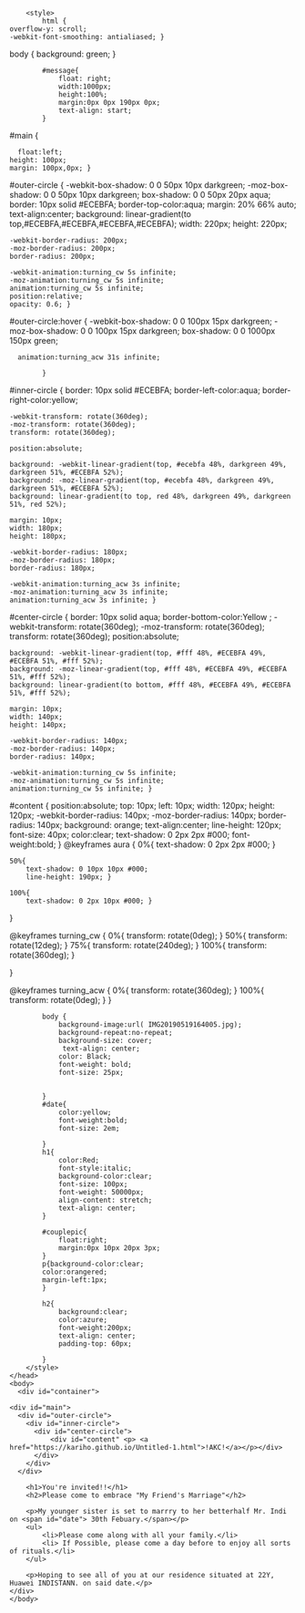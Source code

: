 <!DOCTYPE html>
<html>
    <head>
        <meta charset="utf-8">
        <title>The AKC Page</title>
     
        <style>
            html { 
    overflow-y: scroll;
    -webkit-font-smoothing: antialiased; }

  body {
  	background: green; }
            
            #message{
                float: right;
                width:1000px;
                height:100%;
                margin:0px 0px 190px 0px;
                text-align: start;
            }

  #main {
     
      float:left;
  	height: 100px;
  	margin: 100px,0px; }

  #outer-circle {
  	-webkit-box-shadow: 0 0 50px 10px darkgreen;
  	-moz-box-shadow: 0 0 50px 10px darkgreen;
  	box-shadow: 0 0 50px 20px aqua;
  	border: 10px solid #ECEBFA;
  	border-top-color:aqua;
  	margin: 20% 66% auto;
  	text-align:center;
  	background: linear-gradient(to top,#ECEBFA,#ECEBFA,#ECEBFA,#ECEBFA);
  	width: 220px;
  	height: 220px;
	
  	-webkit-border-radius: 200px;
  	-moz-border-radius: 200px;
  	border-radius: 200px;
	
  	-webkit-animation:turning_cw 5s infinite;
  	-moz-animation:turning_cw 5s infinite;
  	animation:turning_cw 5s infinite;
  	position:relative;
  	opacity: 0.6; }
  	
  #outer-circle:hover {
  	-webkit-box-shadow: 0 0 100px 15px darkgreen;
  	-moz-box-shadow: 0 0 100px 15px darkgreen;
  	box-shadow: 0 0 1000px 150px green; 
            
      animation:turning_acw 31s infinite;
            
            }
  	
  #inner-circle {
  	border: 10px solid #ECEBFA;
  	border-left-color:aqua;
  	border-right-color:yellow;
	
  	-webkit-transform: rotate(360deg);
  	-moz-transform: rotate(360deg);
  	transform: rotate(360deg);
	
  	position:absolute;
	
  	background: -webkit-linear-gradient(top, #ecebfa 48%, darkgreen 49%, darkgreen 51%, #ECEBFA 52%);
  	background: -moz-linear-gradient(top, #ecebfa 48%, darkgreen 49%, darkgreen 51%, #ECEBFA 52%);
  	background: linear-gradient(to top, red 48%, darkgreen 49%, darkgreen 51%, red 52%);
	
  	margin: 10px;
  	width: 180px;
  	height: 180px;
	
  	-webkit-border-radius: 180px;
  	-moz-border-radius: 180px;
  	border-radius: 180px;
	
  	-webkit-animation:turning_acw 3s infinite;
  	-moz-animation:turning_acw 3s infinite;
  	animation:turning_acw 3s infinite; }
            

  #center-circle {
  	border: 10px solid aqua;
  	border-bottom-color:Yellow   ;
  	-webkit-transform: rotate(360deg); 
  	-moz-transform: rotate(360deg); 
  	transform: rotate(360deg); 
  	position:absolute;

  	background: -webkit-linear-gradient(top, #fff 48%, #ECEBFA 49%, #ECEBFA 51%, #fff 52%);
  	background: -moz-linear-gradient(top, #fff 48%, #ECEBFA 49%, #ECEBFA 51%, #fff 52%);
  	background: linear-gradient(to bottom, #fff 48%, #ECEBFA 49%, #ECEBFA 51%, #fff 52%);
	
  	margin: 10px;
  	width: 140px;
  	height: 140px;
	
  	-webkit-border-radius: 140px;
  	-moz-border-radius: 140px;
  	border-radius: 140px;
	
  	-webkit-animation:turning_cw 5s infinite;
  	-moz-animation:turning_cw 5s infinite;
  	animation:turning_cw 5s infinite; }

  #content {
  	position:absolute;
  	top: 10px;
  	left: 10px;
  	width: 120px;
  	height: 120px;
  	-webkit-border-radius: 140px;
  	-moz-border-radius: 140px;
  	border-radius: 140px;
  	background: orange; 
  	text-align:center;
  	line-height: 120px;
  	font-size: 40px;
  	color:clear;
  	text-shadow: 0 2px 2px #000;
  	font-weight:bold; }
  @keyframes aura {
  	0%{
  		text-shadow: 0 2px 2px #000; }
  		
  	50%{
  		text-shadow: 0 10px 10px #000;
  		line-height: 190px; }
  		
  	100%{
  		text-shadow: 0 2px 10px #000; }
  }

  @keyframes turning_cw {
  	0%{
  		transform: rotate(0deg); }
  	50%{
  		transform: rotate(12deg); }
      75%{
  		transform: rotate(240deg); }
      100%{
  		transform: rotate(360deg); }
      
  }
  
  @keyframes turning_acw {
  	0%{
  		transform: rotate(360deg); }
  	100%{
  		transform: rotate(0deg); }
  }
            
            body {
                background-image:url( IMG20190519164005.jpg);
                background-repeat:no-repeat;
                background-size: cover;
                 text-align: center;
                color: Black;
                font-weight: bold;
                font-size: 25px;
                
            
            }
            #date{
                color:yellow;
                font-weight:bold;
                font-size: 2em;
                
            }
            h1{
                color:Red;
                font-style:italic;
                background-color:clear;
                font-size: 100px;
                font-weight: 50000px;
                align-content: stretch;
                text-align: center;
            }
            
            #couplepic{
                float:right;
                margin:0px 10px 20px 3px;
            }
            p{background-color:clear;
            color:orangered;
            margin-left:1px;
            }
            
            h2{
                background:clear;
                color:azure;
                font-weight:200px;
                text-align: center;
                padding-top: 60px;
                
            }
        </style>
    </head>
    <body>
      <div id="container">    

    <div id="main">
      <div id="outer-circle">
        <div id="inner-circle">
          <div id="center-circle">
              <div id="content" <p> <a href="https://kariho.github.io/Untitled-1.html">!AKC!</a></p></div>
          </div>
        </div>
      </div>

    
  
  </div>
<div id="message">
    
        
        <h1>You're invited!!</h1>
        <h2>Please come to embrace "My Friend's Marriage"</h2>
                
        <p>My younger sister is set to marrry to her betterhalf Mr. Indi on <span id="date"> 30th Febuary.</span></p>
        <ul>
            <li>Please come along with all your family.</li>
            <li> If Possible, please come a day before to enjoy all sorts of rituals.</li>
        </ul>
        
        <p>Hoping to see all of you at our residence situated at 22Y, Huawei INDISTANN. on said date.</p>
    </div>
    </body>

</html>
